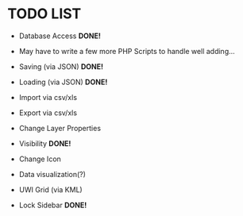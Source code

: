 # TODO LIST

* Database Access  **DONE!**
 * May have to write a few more PHP Scripts to handle well adding...
* Saving (via JSON) **DONE!**
* Loading (via JSON) **DONE!**
* Import via csv/xls
* Export via csv/xls


* Change Layer Properties
 * Visibility **DONE!**
 * Change Icon
 
* Data visualization(?)
* UWI Grid (via KML)
* Lock Sidebar **DONE!**
